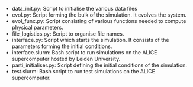 * data_init.py: Script to initialise the various data files
* evol.py: Script forming the bulk of the simulation. It evolves the system.
* evol_func.py: Script consisting of various functions needed to compute physical parameters.
* file_logistics.py: Script to organise file names.
* interface.py: Script which starts the simulation. It consists of the parameters forming the initial conditions.
* interface.slurm: Bash script to run simulations on the ALICE supercomputer hosted by Leiden University.
* parti_initialiser.py: Script defining the initial conditions of the simulation.
* test.slurm: Bash script to run test simulations on the ALICE supercomputer.
